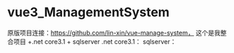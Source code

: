 # vue3_ManagementSystem
原版项目连接：https://github.com/lin-xin/vue-manage-system，
这个是我整合项目 +.net core3.1 + sqlserver
.net core3.1：
sqlserver：
